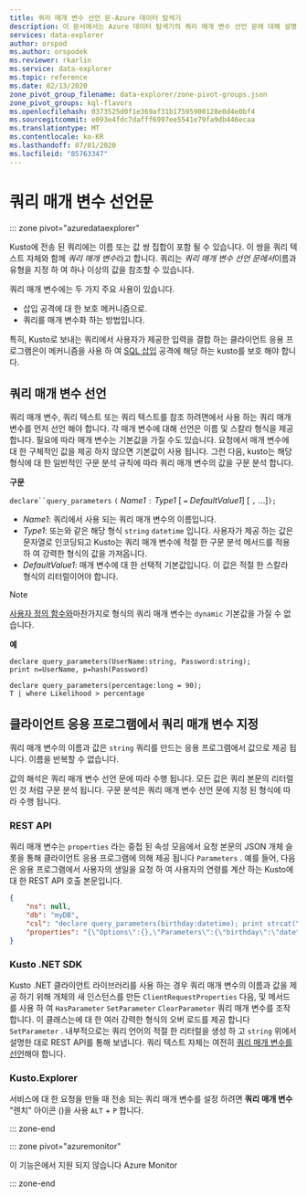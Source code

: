 ```yaml
---
title: 쿼리 매개 변수 선언 문-Azure 데이터 탐색기
description: 이 문서에서는 Azure 데이터 탐색기의 쿼리 매개 변수 선언 문에 대해 설명 합니다.
services: data-explorer
author: orspod
ms.author: orspodek
ms.reviewer: rkarlin
ms.service: data-explorer
ms.topic: reference
ms.date: 02/13/2020
zone_pivot_group_filename: data-explorer/zone-pivot-groups.json
zone_pivot_groups: kql-flavors
ms.openlocfilehash: 0373525d0f1e369af31b17595900128e0d4e0bf4
ms.sourcegitcommit: e093e4fdc7dafff6997ee5541e79fa9db446ecaa
ms.translationtype: MT
ms.contentlocale: ko-KR
ms.lasthandoff: 07/01/2020
ms.locfileid: "85763347"
---
```

# <a name="query-parameters-declaration-statement"></a>쿼리 매개 변수 선언문

::: zone pivot="azuredataexplorer"

Kusto에 전송 된 쿼리에는 이름 또는 값 쌍 집합이 포함 될 수 있습니다. 이 쌍을 쿼리 텍스트 자체와 함께 *쿼리 매개 변수*라고 합니다. 쿼리는 *쿼리 매개 변수 선언 문에서*이름과 유형을 지정 하 여 하나 이상의 값을 참조할 수 있습니다.

쿼리 매개 변수에는 두 가지 주요 사용이 있습니다.

* 삽입 공격에 대 한 보호 메커니즘으로.
* 쿼리를 매개 변수화 하는 방법입니다.

특히, Kusto로 보내는 쿼리에서 사용자가 제공한 입력을 결합 하는 클라이언트 응용 프로그램은이 메커니즘을 사용 하 여 [SQL 삽입](https://en.wikipedia.org/wiki/SQL_injection) 공격에 해당 하는 kusto를 보호 해야 합니다.

## <a name="declaring-query-parameters"></a>쿼리 매개 변수 선언

쿼리 매개 변수, 쿼리 텍스트 또는 쿼리 텍스트를 참조 하려면에서 사용 하는 쿼리 매개 변수를 먼저 선언 해야 합니다. 각 매개 변수에 대해 선언은 이름 및 스칼라 형식을 제공 합니다. 필요에 따라 매개 변수는 기본값을 가질 수도 있습니다. 요청에서 매개 변수에 대 한 구체적인 값을 제공 하지 않으면 기본값이 사용 됩니다. 그런 다음, kusto는 해당 형식에 대 한 일반적인 구문 분석 규칙에 따라 쿼리 매개 변수의 값을 구문 분석 합니다.

**구문**

`declare``query_parameters` `(` *Name1* `:` *Type1* [ `=` *DefaultValue1*] [ `,` ...]`);`

* *Name1*: 쿼리에서 사용 되는 쿼리 매개 변수의 이름입니다.
* *Type1*: 또는와 같은 해당 형식 `string` `datetime` 입니다.
  사용자가 제공 하는 값은 문자열로 인코딩되고 Kusto는 쿼리 매개 변수에 적절 한 구문 분석 메서드를 적용 하 여 강력한 형식의 값을 가져옵니다.
* *DefaultValue1*: 매개 변수에 대 한 선택적 기본값입니다. 이 값은 적절 한 스칼라 형식의 리터럴이어야 합니다.

> [!NOTE]
> [사용자 정의 함수와](functions/user-defined-functions.md)마찬가지로 형식의 쿼리 매개 변수는 `dynamic` 기본값을 가질 수 없습니다.

**예**

```kusto
declare query_parameters(UserName:string, Password:string);
print n=UserName, p=hash(Password)
```

```kusto
declare query_parameters(percentage:long = 90);
T | where Likelihood > percentage
```

## <a name="specifying-query-parameters-in-a-client-application"></a>클라이언트 응용 프로그램에서 쿼리 매개 변수 지정

쿼리 매개 변수의 이름과 값은 `string` 쿼리를 만드는 응용 프로그램에서 값으로 제공 됩니다. 이름을 반복할 수 없습니다.

값의 해석은 쿼리 매개 변수 선언 문에 따라 수행 됩니다. 모든 값은 쿼리 본문의 리터럴인 것 처럼 구문 분석 됩니다. 구문 분석은 쿼리 매개 변수 선언 문에 지정 된 형식에 따라 수행 됩니다.

### <a name="rest-api"></a>REST API

쿼리 매개 변수는 `properties` 라는 중첩 된 속성 모음에서 요청 본문의 JSON 개체 슬롯을 통해 클라이언트 응용 프로그램에 의해 제공 됩니다 `Parameters` . 예를 들어, 다음은 응용 프로그램에서 사용자의 생일을 요청 하 여 사용자의 연령를 계산 하는 Kusto에 대 한 REST API 호출 본문입니다.

``` json
{
    "ns": null,
    "db": "myDB",
    "csl": "declare query_parameters(birthday:datetime); print strcat(\"Your age is: \", tostring(now() - birthday))",
    "properties": "{\"Options\":{},\"Parameters\":{\"birthday\":\"datetime(1970-05-11)\",\"courses\":\"dynamic(['Java', 'C++'])\"}}"
}
```

### <a name="kusto-net-sdk"></a>Kusto .NET SDK

Kusto .NET 클라이언트 라이브러리를 사용 하는 경우 쿼리 매개 변수의 이름과 값을 제공 하기 위해 개체의 새 인스턴스를 만든 `ClientRequestProperties` 다음, 및 메서드를 사용 하 여 `HasParameter` `SetParameter` `ClearParameter` 쿼리 매개 변수를 조작 합니다. 이 클래스는에 대 한 여러 강력한 형식의 오버 로드를 제공 합니다 `SetParameter` . 내부적으로는 쿼리 언어의 적절 한 리터럴을 생성 하 고 `string` 위에서 설명한 대로 REST API를 통해 보냅니다. 쿼리 텍스트 자체는 여전히 [쿼리 매개 변수를 선언](#declaring-query-parameters)해야 합니다.

### <a name="kustoexplorer"></a>Kusto.Explorer

서비스에 대 한 요청을 만들 때 전송 되는 쿼리 매개 변수를 설정 하려면 **쿼리 매개 변수** "렌치" 아이콘 ()을 사용 `ALT`  +  `P` 합니다.

::: zone-end

::: zone pivot="azuremonitor"

이 기능은에서 지원 되지 않습니다 Azure Monitor

::: zone-end

